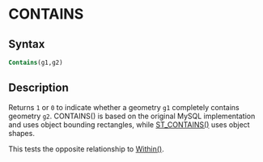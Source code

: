 # CONTAINS

## Syntax

```sql
Contains(g1,g2)
```

## Description

Returns `1` or `0` to indicate whether a geometry `g1` completely contains geometry `g2`. CONTAINS() is based on the original MySQL implementation and uses object bounding rectangles, while [ST_CONTAINS()](/kb/en/st_contains/) uses object shapes.

This tests the opposite relationship to [Within()](/sql-statements-structure/geographic-geometric-features/geometry-relations/within).
